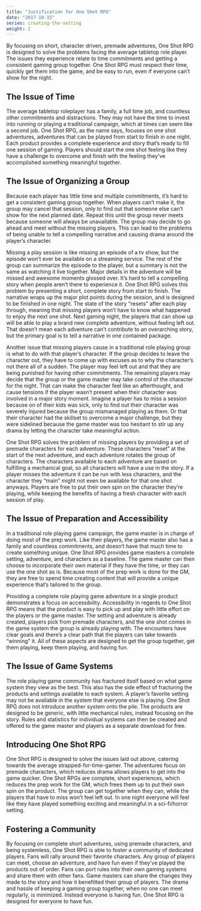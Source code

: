 ```yaml
---
title: "Justification for One Shot RPG"
date: "2017-10-15"
series: creating-the-setting
weight: 2
---
```


By focusing on short, character driven, premade adventures, One Shot RPG is designed to solve the problems facing the average tabletop role player. The issues they experience relate to time commitments and getting a consistent gaming group together. One Shot RPG must respect their time, quickly get them into the game, and be easy to run, even if everyone can’t show for the night.<!--more-->

## The Issue of Time
The average tabletop roleplayer has a family, a full time job, and countless other commitments and distractions. They may not have the time to invest into running or playing a traditional campaign, which at times can seem like a second job. One Shot RPG, as the name says, focuses on one shot adventures, adventures that can be played from start to finish in one night. Each product provides a complete experience and story that’s ready to fill one session of gaming. Players should start the one shot feeling like they have a challenge to overcome and finish with the feeling they’ve accomplished something meaningful together.

## The Issue of Organizing a Group
Because each player has little time and multiple commitments, it’s hard to get a consistent gaming group together. When players can’t make it, the group may cancel that session, only to find out that someone else can’t show for the next planned date. Repeat this until the group never meets because someone will always be unavailable. The group may decide to go ahead and meet without the missing players. This can lead to the problems of being unable to tell a compelling narrative and causing drama around the player’s character.

Missing a play session is like missing an episode of a tv show, but the episode won’t ever be available on a streaming service. The rest of the group can summarize the episode to the player, but a summary is not the same as watching it live together. Major details in the adventure will be missed and awesome moments glossed over. It’s hard to tell a compelling story when people aren’t there to experience it. One Shot RPG solves this problem by presenting a short, complete story from start to finish. The narrative wraps up the major plot points during the session, and is designed to be finished in one night. The state of the story “resets” after each play through, meaning that missing players won’t have to know what happened to enjoy the next one shot. Next gaming night, the players that can show up will be able to play a brand new complete adventure, without feeling left out. That doesn’t mean each adventure can’t contribute to an overarching story, but the primary goal is to tell a narrative in one contained package.

Another issue that missing players cause in a traditional role playing group is what to do with that player’s character. If the group decides to leave the character out, they have to come up with excuses as to why the character’s not there all of a sudden. The player may feel left out and that they are being punished for having other commitments. The remaining players may decide that the group or the game master may take control of the character for the night. That can make the character feel like an afterthought, and cause tensions if the player wasn’t present when their character was involved in a major story moment. Imagine a player has to miss a session because on of their kids was sick, only to find out their character was severely injured because the group mismanaged playing as them. Or that their character had the skillset to overcome a major challenge, but they were sidelined because the game master was too hesitant to stir up any drama by letting the character take meaningful action.

One Shot RPG solves the problem of missing players by providing a set of premade characters for each adventure. These characters “reset” at the start of the next adventure, and each adventure rotates the group of characters. The characters available to each adventure are based on fulfilling a mechanical goal, so all characters will have a use in the story. If a player misses the adventure it can be run with less characters, and the character they “main” might not even be available for that one shot anyways. Players are free to put their own spin on the character they’re playing, while keeping the benefits of having a fresh character with each session of play.

## The Issue of Preparation and Accessibility
In a traditional role playing game campaign, the game master is in charge of doing most of the prep work. Like their players, the game master also has a family and countless commitments, and doesn’t have that much time to create something unique. One Shot RPG provides game masters a complete setting, adventure, and characters as a baseline. The game master can then choose to incorporate their own material if they have the time, or they can use the one shot as is. Because most of the prep work is done for the GM, they are free to spend time creating content that will provide a unique experience that’s tailored to the group.

Providing a complete role playing game adventure in a single product demonstrates a focus on accessibility. Accessibility in regards to One Shot RPG means that the product is easy to pick up and play with little effort on the players or the game master. The setting and adventure is already created, players pick from premade characters, and the one shot comes in the game system the group is already playing with. The encounters have clear goals and there’s a clear path that the players can take towards “winning” it. All of these aspects are designed to get the group together, get them playing, keep them playing, and having fun.

## The Issue of Game Systems
The role playing game community has fractured itself based on what game system they view as the best. This also has the side effect of fracturing the products and settings available to each system. A player’s favorite setting may not be available in the system that everyone else is playing. One Shot RPG does not introduce another system onto the pile. The products are designed to be generic, with little mechanical rules, instead focusing on the story. Rules and statistics for individual systems can then be created and offered to the game master and players as a separate download for free.

## Introducing One Shot RPG
One Shot RPG is designed to solve the issues laid out above, catering towards the average strapped-for-time-gamer. The adventures focus on premade characters, which reduces drama allows players to get into the game quicker. One Shot RPGs are complete, short experiences, which reduces the prep work for the GM, which frees them up to put their own spin on the product. The group can get together when they can, while the players that have to miss won’t feel left out. In one night everyone will feel like they have played something exciting and meaningful in a sci-fi/horror setting.

## Fostering a Community
By focusing on complete short adventures, using premade characters, and being systemless, One Shot RPG is able to foster a community of dedicated players. Fans will rally around their favorite characters. Any group of players can meet, choose an adventure, and have fun even if they’ve played the products out of order. Fans can port rules into their own gaming systems and share them with other fans. Game masters can share the changes they made to the story and how it benefitted their group of players. The drama and hassle of keeping a gaming group together, when no one can meet regularly, is minimized. Instead everyone is having fun. One Shot RPG is designed for everyone to have fun.
